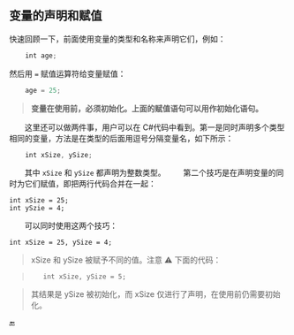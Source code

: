 ## 变量的声明和赋值

快速回顾一下，前面使用变量的类型和名称来声明它们，例如：

```javascript
    int age;
```

然后用 `=` 赋值运算符给变量赋值：

```javascript
    age = 25;
```

>**变量在使用前，必须初始化。上面的赋值语句可以用作初始化语句。**


&emsp;&emsp;这里还可以做两件事，用户可以在 C#代码中看到。第一是同时声明多个类型相同的变量，方法是在类型的后面用逗号分隔变量名，如下所示：

```javascript
    int xSize, ySize;
```

&emsp;&emsp;其中 `xSize` 和 `ySize` 都声明为整数类型。
&emsp;&emsp;第二个技巧是在声明变量的同时为它们赋值，即把两行代码合并在一起：

    int xSize = 25;
    int ySzie = 4;

&emsp;&emsp;可以同时使用这两个技巧：

    int xSize = 25, ySize = 4;

>xSize 和 ySize 被赋予不同的值。注意 ⚠️ 下面的代码：

>        int xSize, ySize = 5;

>其结果是 ySize 被初始化，而 xSize 仅进行了声明，在使用前仍需要初始化。






🔚